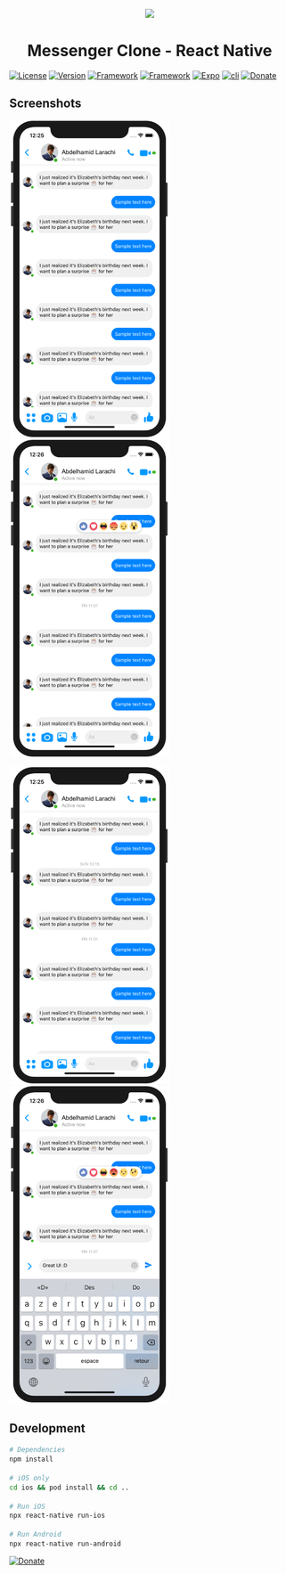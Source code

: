 <p align="center">
  <a>
    <img width="100px" src="https://download.logo.wine/logo/Facebook_Messenger/Facebook_Messenger-Logo.wine.png">
  </a>
  <h1 align="center">Messenger Clone - React Native</h1>  
</p>



[![License](https://img.shields.io/github/license/AbdelhamidLarachi/react-native-ecommerce)](https://github.com/AbdelhamidLarachi/react-native-ecommerce/blob/main/LICENSE) [![Version](https://img.shields.io/badge/version-v1.0.0-blue)]() [![Framework](https://img.shields.io/badge/Made%20with-React_Native-1f425f.svg)](https://reactnative.dev/) [![Framework](https://img.shields.io/badge/%20-no%20third%20party%20libraries-lightgrey)]() [![Expo](https://img.shields.io/badge/-expo-blue)]() [![cli](https://img.shields.io/badge/-cli-blue)]() [![Donate](https://img.shields.io/badge/Donate-Buy%20me%20a%20cofee-green)](https://www.buymeacoffee.com/abdelhamid)

## Screenshots

<img width="288px" src="https://raw.githubusercontent.com/AbdelhamidLarachi/react-native-messenger/master/img/chat.png?token=AH6YGR35GBTS2N3NJGCSOEC746GP6"> <img width="288px" src="https://raw.githubusercontent.com/AbdelhamidLarachi/react-native-messenger/master/img/reaction.png?token=AH6YGR6TLBLZV3QXGAJXT4S746GHE">

<img width="288px" src="https://raw.githubusercontent.com/AbdelhamidLarachi/react-native-messenger/master/img/timestamp.png?token=AH6YGR5YBZWVSJZSYH6F3F2746GRA"> <img width="288px" src="https://raw.githubusercontent.com/AbdelhamidLarachi/react-native-messenger/master/img/typing.png?token=AH6YGR3EGZLGCHXF5RZDEGK746GR6">


## Development

```bash
# Dependencies
npm install

# iOS only
cd ios && pod install && cd ..

# Run iOS
npx react-native run-ios

# Run Android
npx react-native run-android

```

[![Donate](https://img.shields.io/badge/Donate-Buy%20me%20a%20cofee-green)](https://www.buymeacoffee.com/abdelhamid)
